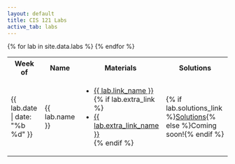 ```yaml
---
layout: default
title: CIS 121 Labs
active_tab: labs
---
```


<table class="table table-striped">
  <tbody>
    <tr>
      <th>Week of</th>
      <th>Name</th>
      <th>Materials</th>
      <th>Solutions</th>
    </tr>
    {% for lab in site.data.labs %}
      <tr style="text-align: left">
        <td>{{ lab.date | date: "%b %d" }}</td>
        <td><span>{{ lab.name }}</span></td>
        <td>
          <ul class="list-unstyled">
            <li><a href="{{ lab.link }}">{{ lab.link_name }}</a></li>
            {% if lab.extra_link %}
              <li><a href="{{ lab.extra_link }}">{{ lab.extra_link_name }}</a></li>
            {% endif %}
          </ul>
        </td>
        <td>{% if lab.solutions_link %}<a href = "{{ lab.solutions_link }}">Solutions</a>{% else %}Coming soon!{% endif %}</td>
      </tr>
    {% endfor %}
  </tbody>
</table>
